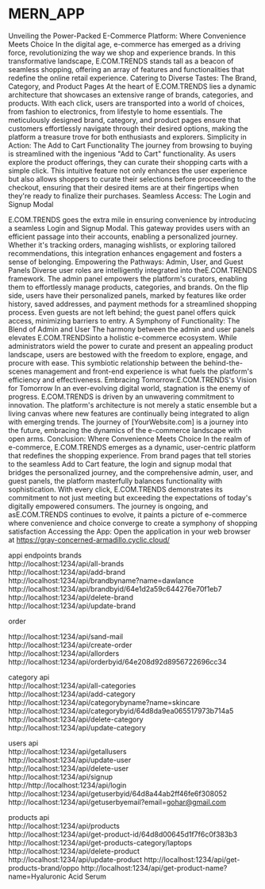 # MERN_APP
Unveiling the Power-Packed E-Commerce Platform: Where Convenience Meets Choice
In the digital age, e-commerce has emerged as a driving force, revolutionizing the way we shop and experience brands. In this transformative landscape, E.COM.TRENDS stands tall as a beacon of seamless shopping, offering an array of features and functionalities that redefine the online retail experience.
Catering to Diverse Tastes: The Brand, Category, and Product Pages
At the heart of E.COM.TRENDS lies a dynamic architecture that showcases an extensive range of brands, categories, and products. With each click, users are transported into a world of choices, from fashion to electronics, from lifestyle to home essentials. The meticulously designed brand, category, and product pages ensure that customers effortlessly navigate through their desired options, making the platform a treasure trove for both enthusiasts and explorers.
Simplicity in Action: The Add to Cart Functionality
The journey from browsing to buying is streamlined with the ingenious "Add to Cart" functionality. As users explore the product offerings, they can curate their shopping carts with a simple click. This intuitive feature not only enhances the user experience but also allows shoppers to curate their selections before proceeding to the checkout, ensuring that their desired items are at their fingertips when they're ready to finalize their purchases.
Seamless Access: The Login and Signup Modal

E.COM.TRENDS goes the extra mile in ensuring convenience by introducing a seamless Login and Signup Modal. This gateway provides users with an efficient passage into their accounts, enabling a personalized journey. Whether it's tracking orders, managing wishlists, or exploring tailored recommendations, this integration enhances engagement and fosters a sense of belonging.
Empowering the Pathways: Admin, User, and Guest Panels
Diverse user roles are intelligently integrated into theE.COM.TRENDS framework. The admin panel empowers the platform's curators, enabling them to effortlessly manage products, categories, and brands. On the flip side, users have their personalized panels, marked by features like order history, saved addresses, and payment methods for a streamlined shopping process. Even guests are not left behind; the guest panel offers quick access, minimizing barriers to entry.
A Symphony of Functionality: The Blend of Admin and User
The harmony between the admin and user panels elevates E.COM.TRENDSinto a holistic e-commerce ecosystem. While administrators wield the power to curate and present an appealing product landscape, users are bestowed with the freedom to explore, engage, and procure with ease. This symbiotic relationship between the behind-the-scenes management and front-end experience is what fuels the platform's efficiency and effectiveness.
Embracing Tomorrow:E.COM.TRENDS's Vision for Tomorrow
In an ever-evolving digital world, stagnation is the enemy of progress. E.COM.TRENDS is driven by an unwavering commitment to innovation. The platform's architecture is not merely a static ensemble but a living canvas where new features are continually being integrated to align with emerging trends. The journey of [YourWebsite.com] is a journey into the future, embracing the dynamics of the e-commerce landscape with open arms.
Conclusion: Where Convenience Meets Choice
In the realm of e-commerce, E.COM.TRENDS emerges as a dynamic, user-centric platform that redefines the shopping experience. From brand pages that tell stories to the seamless Add to Cart feature, the login and signup modal that bridges the personalized journey, and the comprehensive admin, user, and guest panels, the platform masterfully balances functionality with sophistication. With every click, E.COM.TRENDS demonstrates its commitment to not just meeting but exceeding the expectations of today's digitally empowered consumers. The journey is ongoing, and asE.COM.TRENDS continues to evolve, it paints a picture of e-commerce where convenience and choice converge to create a symphony of shopping satisfaction
Accessing the App: Open the application in your web browser at https://gray-concerned-armadillo.cyclic.cloud/


appi endpoints
brands                                                                                                   
http://localhost:1234/api/all-brands                                                                             
http://localhost:1234/api/add-brand                                                                      
http://localhost:1234/api/brandbyname?name=dawlance                   
http://localhost:1234/api/brandbyid/64e1d2a59c644276e70f1eb7                                                                                         
http://localhost:1234/api/delete-brand                                                
http://localhost:1234/api/update-brand

order

http://localhost:1234/api/sand-mail                                                         
http://localhost:1234/api/create-order                                                  
http://localhost:1234/api/allorders                                      
http://localhost:1234/api/orderbyid/64e208d92d8956722696cc34


category api                                                                                
http://localhost:1234/api/all-categories                                                  
http://localhost:1234/api/add-category                                                   
http://localhost:1234/api/categorybyname?name=skincare                          
http://localhost:1234/api/categorybyid/64d8da9ea065517973b714a5                                                                                
http://localhost:1234/api/delete-category                                         
http://localhost:1234/api/update-category

users api                                                                         
http://localhost:1234/api/getallusers                                        
http://localhost:1234/api/update-user                                            
http://localhost:1234/api/delete-user                                            
http://localhost:1234/api/signup                                                       
http://http://localhost:1234/api/login                                           
http://localhost:1234/api/getuserbyid/64d8a44ab2ff46fe6f308052                                                                               
http://localhost:1234/api/getuserbyemail?email=gohar@gmail.com

products api                                                                     
http://localhost:1234/api/products                                                              
http://localhost:1234/api/get-product-id/64d8d00645d1f7f6c0f383b3                                   
http://localhost:1234/api/get-products-category/laptops               
http://localhost:1234/api/delete-product                    
http://localhost:1234/api/update-product
http://localhost:1234/api/get-products-brand/oppo
http://localhost:1234/api/get-product-name?name=Hyaluronic Acid Serum
